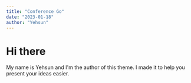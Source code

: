 ```yaml
---
title: "Conference Go"
date: "2023-01-18"
author: "Yehsun"
---
```


# Hi there

My name is Yehsun and I'm the author of this theme. I made it to help you present your ideas easier.